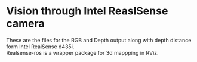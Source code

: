 # Vision through Intel ReaslSense camera

These are the files for the RGB and Depth output along with depth distance form Intel RealSense d435i.<br/>
Realsense-ros is a wrapper package for 3d mappping in RViz.
